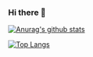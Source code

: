 ### Hi there 👋

[![Anurag's github stats](https://github-readme-stats.vercel.app/api?username=xieww&show_icons=true&theme=radical)](https://github.com/xieww)

[![Top Langs](https://github-readme-stats.vercel.app/api/top-langs/?username=xieww)](https://github.com/xieww)


<!--
**xieww/xieww** is a ✨ _special_ ✨ repository because its `README.md` (this file) appears on your GitHub profile.

Here are some ideas to get you started:

- 🔭 I’m currently working on ...
- 🌱 I’m currently learning ...
- 👯 I’m looking to collaborate on ...
- 🤔 I’m looking for help with ...
- 💬 Ask me about ...
- 📫 How to reach me: ...
- 😄 Pronouns: ...
- ⚡ Fun fact: ...
-->
